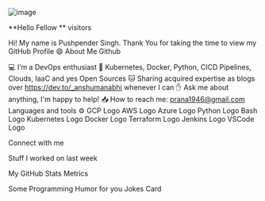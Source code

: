 ![image](https://github.com/Pushpender-Singh1946/Pushpender-Singh1946/assets/167241030/f4e11bed-bcb4-4f7b-b471-60942e100044)

**Hello Fellow **
visitors

Hi! My name is Pushpender Singh. Thank You for taking the time to view my GitHub Profile 😄
About Me 
Github

💻 I’m a DevOps enthusiast
💟 Kubernetes, Docker, Python, CICD Pipelines, Clouds, IaaC and yes Open Sources
🐱 Sharing acquired expertise as blogs over https://dev.to/_anshumanabhi whenever I can
✋ Ask me about anything, I'm happy to help!
📥 How to reach me: prana1946@gmail.com
Languages and tools ⚙️
GCP Logo AWS Logo Azure Logo Python Logo Bash Logo Kubernetes Logo Docker Logo Terraform Logo Jenkins Logo VSCode Logo

Connect with me 
  
Stuff I worked on last week 

My GitHub Stats 
Metrics

Some Programming Humor for you 
Jokes Card

